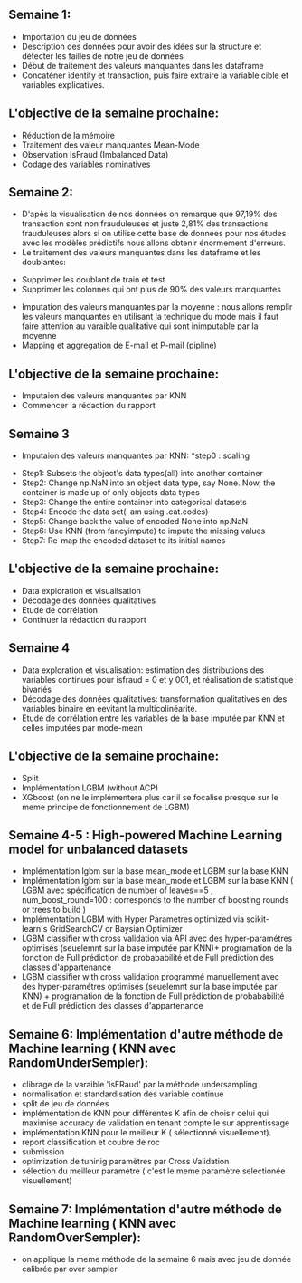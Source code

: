 ## Semaine 1:
- Importation du jeu de données
- Description des données pour avoir des idées sur la structure et détecter les failles de notre jeu de données
- Début de traitement des valeurs manquantes dans les dataframe
- Concaténer identity et transaction, puis faire extraire la variable cible et variables explicatives.

## L'objective de la semaine prochaine:
- Réduction de la mémoire
- Traitement des valeur manquantes Mean-Mode
- Observation IsFraud (Imbalanced Data)
- Codage des variables nominatives

## Semaine 2:
- D'apès la visualisation de nos données on remarque que 97,19% des transaction sont non frauduleuses et juste 2,81% des transactions frauduleuses alors si on utilise cette base de données pour nos études avec les modèles prédictifs nous allons obtenir énormement d'erreurs.
- Le traitement des valeurs manquantes dans les dataframe et les doublantes:
 * Supprimer les doublant de train et test
 * Supprimer les colonnes qui ont plus de 90% des valeurs manquantes
 - Imputation des valeurs manquantes par la moyenne : nous allons remplir les valeurs manquantes en utilisant la technique du mode mais il faut faire attention au varaible qualitative qui sont inimputable par la moyenne
 -  Mapping et aggregation de E-mail et P-mail (pipline)

## L'objective de la semaine prochaine:
- Imputaion des valeurs manquantes par KNN 
- Commencer la rédaction du rapport

## Semaine 3
- Imputaion des valeurs manquantes par KNN:
*step0 : scaling 
* Step1: Subsets the object's data types(all) into another container
* Step2: Change np.NaN into an object data type, say None. Now, the container is made up of only objects data types
* Step3: Change the entire container into categorical datasets
* Step4: Encode the data set(i am using .cat.codes)
* Step5: Change back the value of encoded None into np.NaN
* Step6: Use KNN (from fancyimpute) to impute the missing values
* Step7: Re-map the encoded dataset to its initial names

## L'objective de la semaine prochaine:
- Data exploration et visualisation
- Décodage des données qualitatives
- Etude de corrélation  
 - Continuer la rédaction du rapport 
 
## Semaine 4
- Data exploration et visualisation: estimation des distributions des variables continues pour isfraud = 0 et y 001, et réalisation de statistique bivariés
- Décodage des données qualitatives: transformation qualitatives en des variables binaire en eevitant la multicolinéarité.
- Etude de corrélation entre les variables de la base imputée par KNN et celles imputées par mode-mean

## L'objective de la semaine prochaine:
- Split
- Implémentation LGBM (without ACP)
- XGboost (on ne le implémentera plus car il se focalise presque sur le meme principe de fonctionnement de LGBM)

## Semaine 4-5 : High-powered Machine Learning model for unbalanced datasets
- Implémentation lgbm sur la base mean_mode et LGBM sur la base KNN
- Implémentation lgbm sur la base mean_mode et LGBM sur la base KNN  ( LGBM avec spécification de number of leaves==5 , num_boost_round=100 : corresponds to the number of boosting rounds or trees to build )
- Implémentation LGBM with Hyper Parametres optimized via scikit-learn's GridSearchCV or Baysian Optimizer 
- LGBM classifier with cross validation via API avec des hyper-paramétres optimisés (seuelemnt sur la base imputée par KNN)+ programation de la fonction de Full prédiction de probababilité et de Full prédiction des classes d'appartenance
- LGBM classifier with cross validation programmé manuellement avec des hyper-paramétres optimisés (seuelemnt sur la base imputée par KNN) + programation de la fonction de Full prédiction de probababilité et de Full prédiction des classes d'appartenance

## Semaine 6: Implémentation d'autre méthode de Machine learning ( KNN avec RandomUnderSempler):
 - clibrage de la varaible 'isFRaud' par la méthode undersampling
 - normalisation et standardisation des variable continue 
 - split de jeu de données
 - implémentation de KNN pour différentes K afin de choisir celui qui maximise accuracy de validation en tenant compte le sur    apprentissage 
 - implémentation KNN pour le meilleur K ( sélectionné visuellement).
 - report classification et coubre de roc
 - submission
 - optimization de tuninig paramètres par Cross Validation  
 - sélection du meilleur paramètre ( c'est le meme paramètre selectionée visuellement)
 ##  Semaine 7: Implémentation d'autre méthode de Machine learning ( KNN avec RandomOverSempler):
 - on applique la meme méthode de la semaine 6 mais avec jeu de donnée calibrée par over sampler
